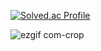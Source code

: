[![Solved.ac Profile](http://mazassumnida.wtf/api/v2/generate_badge?boj=window3357)](https://solved.ac/window3357/)

![ezgif com-crop](https://github.com/user-attachments/assets/ee885422-5e1f-4789-9de9-5ba1921fa93f)

